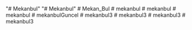 "# Mekanbul" 
"# Mekanbul" 
#   M e k a n _ B u l  
 #   m e k a n b u l  
 #   m e k a n b u l  
 #   m e k a n b u l  
 #   m e k a n b u l G u n c e l  
 #   m e k a n b u l 3  
 #   m e k a n b u l 3  
 #   m e k a n b u l 3  
 #   m e k a n b u l 3  
 